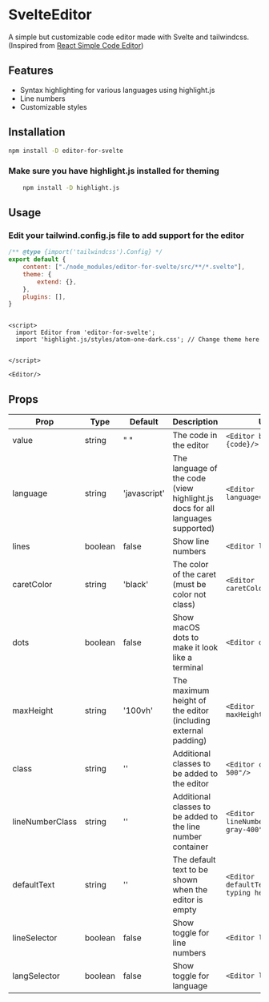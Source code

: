 # SvelteEditor

A simple but customizable code editor made with Svelte and tailwindcss.
(Inspired from [React Simple Code Editor](https://github.com/react-simple-code-editor/react-simple-code-editor/))

## Features

- Syntax highlighting for various languages using highlight.js
- Line numbers
- Customizable styles

## Installation

```bash
npm install -D editor-for-svelte
```
### Make sure you have highlight.js installed for theming

```bash
    npm install -D highlight.js
  ```


## Usage

### Edit your tailwind.config.js file to add support for the editor

```javascript
/** @type {import('tailwindcss').Config} */
export default {
    content: ["./node_modules/editor-for-svelte/src/**/*.svelte"],
    theme: {
        extend: {},
    },
    plugins: [],
}

```


```svelte

<script>
  import Editor from 'editor-for-svelte';
  import 'highlight.js/styles/atom-one-dark.css'; // Change theme here
  
  
</script>

<Editor/>
```


## Props

| Prop            | Type    | Default      | Description                                                                   | Usage                                       |
|-----------------|---------|--------------|-------------------------------------------------------------------------------|---------------------------------------------|
| value           | string  | " "          | The code in the editor                                                        | `<Editor bind:value={code}/>`               |
| language        | string  | 'javascript' | The language of the code (view highlight.js docs for all languages supported) | `<Editor language="html"/>`                 |
| lines           | boolean | false        | Show line numbers                                                             | `<Editor lines/>`                           |
| caretColor      | string  | 'black'      | The color of the caret (must be color not class)                              | `<Editor caretColor="#FFFFFF"/>`            |
| dots            | boolean | false        | Show macOS dots to make it look like a terminal                               | `<Editor dots/>`                            |
| maxHeight       | string  | '100vh'      | The maximum height of the editor (including external padding)                 | `<Editor maxHeight="1000px"/>`              |
| class           | string  | ''           | Additional classes to be added to the editor                                  | `<Editor class="bg-red-500"/>`              |
| lineNumberClass | string  | ''           | Additional classes to be added to the line number container                   | `<Editor lineNumberClass="text-gray-400"/>` |
| defaultText     | string  | ''           | The default text to be shown when the editor is empty                         | `<Editor defaultText="Start typing here"/>` |
| lineSelector    | boolean | false        | Show toggle for line numbers                                                  | `<Editor lineSelector/>`                    |
| langSelector    | boolean | false        | Show toggle for language                                                      | `<Editor langSelector/>`                    |